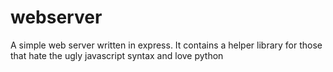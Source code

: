 # webserver
A simple web server written in express. It contains a helper library for those that hate the ugly javascript syntax and love python 
